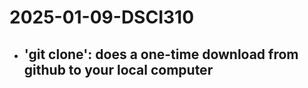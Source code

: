 # 2025-01-09-DSCI310

- 'git clone': does a one-time download from github to your local computer
    -